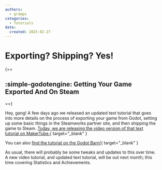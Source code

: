 ```yaml
---
authors:
  - gramps
categories:
  - Tutorials
date:
  created: 2025-02-27
---
```


# Exporting? Shipping? Yes!

{==
## :simple-godotengine: Getting Your Game Exported And On Steam
==}

Hey, gang! A few days ago we released an updated text tutorial that goes into more details on the process of exporting your game from Godot, setting up some basic things in the Steamworks partner site, and then shipping the game to Steam.  [Today, we are releasing the video version of that text tutorial on MakerTube.](https://makertube.net/w/aExfBFQikyUsXJMCkKhSc5){ target="\_blank" }

You can also [find the tutorial on the Godot Barn!](https://thegodotbarn.com/contributions/tutorial/249/godotsteam-tutorials-exporting-and-shipping){ target="\_blank" }

As usual, there will probably be some tweaks and updates to this over time.  A new video tutorial, and updated text tutorial, will be out next month; this time covering Statistics and Achievements.